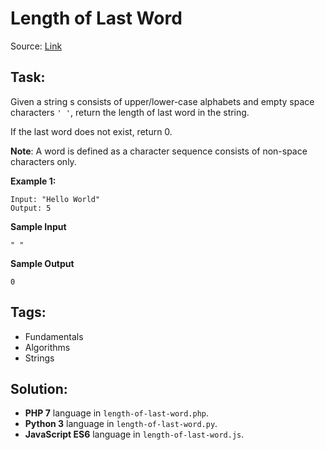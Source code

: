 # Length of Last Word

Source: [Link](https://leetcode.com/problems/length-of-last-word/)

## Task:

Given a string s consists of upper/lower-case alphabets and empty space characters `' '`,
return the length of last word in the string.

If the last word does not exist, return 0.

**Note**: A word is defined as a character sequence consists of non-space characters only.

**Example 1:**

```
Input: "Hello World"
Output: 5
```

**Sample Input**

```
" "
```

**Sample Output**
```
0
```

## Tags:

* Fundamentals
* Algorithms
* Strings

## Solution:

* **PHP 7** language in `length-of-last-word.php`.
* **Python 3** language in `length-of-last-word.py`.
* **JavaScript ES6** language in `length-of-last-word.js`.
